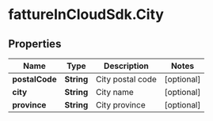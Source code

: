 # fattureInCloudSdk.City

## Properties

Name | Type | Description | Notes
------------ | ------------- | ------------- | -------------
**postalCode** | **String** | City postal code | [optional] 
**city** | **String** | City name | [optional] 
**province** | **String** | City province | [optional] 


